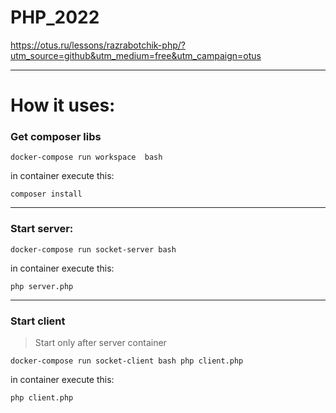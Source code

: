 # PHP_2022

https://otus.ru/lessons/razrabotchik-php/?utm_source=github&utm_medium=free&utm_campaign=otus

-------

# How it uses: 

### Get composer libs

`docker-compose run workspace  bash`

in container execute this:

`composer install`

-------

### Start server:

`docker-compose run socket-server bash`

in container execute this:

`php server.php`

-------

### Start client

> Start only after server container

`docker-compose run socket-client bash php client.php`

in container execute this:

`php client.php`
